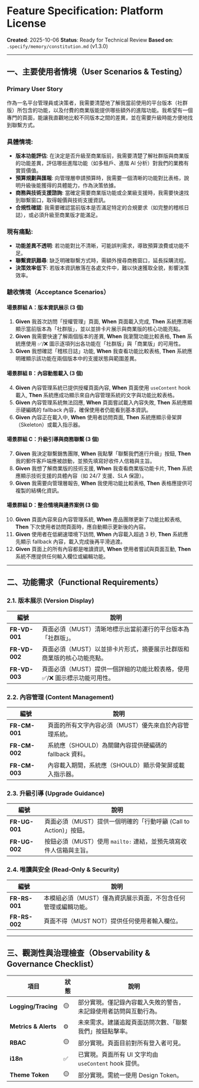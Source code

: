# Feature Specification: Platform License

**Created**: 2025-10-06
**Status**: Ready for Technical Review
**Based on**: `.specify/memory/constitution.md` (v1.3.0)

---

## 一、主要使用者情境（User Scenarios & Testing）

### Primary User Story
作為一名平台管理員或決策者，我需要清楚地了解我當前使用的平台版本（社群版）所包含的功能，以及付費的商業版能提供哪些額外的進階功能。我希望有一個專門的頁面，能讓我直觀地比較不同版本之間的差異，並在需要升級時能方便地找到聯繫方式。

### 具體情境:
- **版本功能評估**: 在決定是否升級至商業版前，我需要清楚了解社群版與商業版的功能差異，評估哪些進階功能（如多租戶、進階 AI 分析）對我們的業務有實質價值。
- **預算規劃與匯報**: 向管理層申請預算時，我需要一個清晰的功能對比表格，說明升級後能獲得的具體能力，作為決策依據。
- **商務與技術支援諮詢**: 當確定需要商業版功能或企業級支援時，我需要快速找到聯繫窗口，取得報價與技術支援資訊。
- **合規性確認**: 我需要確認當前版本是否滿足特定的合規要求（如完整的稽核日誌），或必須升級至商業版才能滿足。

### 現有痛點:
- **功能差異不透明**: 若功能對比不清晰，可能誤判需求，導致預算浪費或功能不足。
- **聯繫資訊難尋**: 缺乏明確聯繫方式時，需額外搜尋商務窗口，延長採購流程。
- **決策效率低下**: 若版本資訊散落在各處文件中，難以快速獲取全貌，影響決策效率。

### 驗收情境（Acceptance Scenarios）

#### 場景群組 A：版本資訊展示 (3 個)
1.  **Given** 我首次訪問「授權管理」頁面, **When** 頁面載入完成, **Then** 系統應清晰顯示當前版本為「社群版」，並以並排卡片展示與商業版的核心功能亮點。
2.  **Given** 我需要快速了解兩個版本的差異, **When** 我瀏覽功能比較表格, **Then** 系統應使用 ✅/❌ 圖示逐項列出各功能在「社群版」與「商業版」的可用性。
3.  **Given** 我想確認「稽核日誌」功能, **When** 我查看功能比較表格, **Then** 系統應明確顯示該功能在兩個版本中的支援狀態與範圍差異。

#### 場景群組 B：內容動態載入 (3 個)
4.  **Given** 內容管理系統已提供授權頁面內容, **When** 頁面使用 `useContent` hook 載入, **Then** 系統應成功顯示來自內容管理系統的文字與功能比較表格。
5.  **Given** 內容管理系統無法回應, **When** 頁面嘗試載入內容失敗, **Then** 系統應顯示硬編碼的 fallback 內容，確保使用者仍能看到基本資訊。
6.  **Given** 內容正在載入中, **When** 使用者訪問頁面, **Then** 系統應顯示骨架屏（Skeleton）或載入指示器。

#### 場景群組 C：升級引導與商務聯繫 (3 個)
7.  **Given** 我決定聯繫銷售團隊, **When** 我點擊「聯繫我們進行升級」按鈕, **Then** 我的郵件客戶端應被啟動，並預先填寫好收件人信箱與主旨。
8.  **Given** 我想了解商業版的技術支援, **When** 我查看商業版功能卡片, **Then** 系統應顯示技術支援的具體內容（如 24/7 支援、SLA 保證）。
9.  **Given** 我需要向管理層報告, **When** 我使用功能比較表格, **Then** 表格應提供可複製的結構化資訊。

#### 場景群組 D：整合情境與邊界案例 (3 個)
10. **Given** 頁面內容來自內容管理系統, **When** 產品團隊更新了功能比較表格, **Then** 下次使用者訪問頁面時，應自動顯示更新後的內容。
11. **Given** 使用者在低網速環境下訪問, **When** 內容載入超過 3 秒, **Then** 系統應先顯示 fallback 內容，載入完成後再平滑過渡。
12. **Given** 頁面上的所有內容都是唯讀資訊, **When** 使用者嘗試與頁面互動, **Then** 系統不應提供任何輸入欄位或編輯功能。

---

## 二、功能需求（Functional Requirements）

### 2.1. 版本展示 (Version Display)
| 編號 | 說明 |
|------|------|
| **FR-VD-001** | 頁面必須（MUST）清晰地標示出當前運行的平台版本為「社群版」。 |
| **FR-VD-002** | 頁面必須（MUST）以並排卡片形式，摘要展示社群版和商業版的核心功能亮點。 |
| **FR-VD-003** | 頁面必須（MUST）提供一個詳細的功能比較表格，使用 ✅/❌ 圖示標示功能可用性。 |

### 2.2. 內容管理 (Content Management)
| 編號 | 說明 |
|------|------|
| **FR-CM-001** | 頁面的所有文字內容必須（MUST）優先來自於內容管理系統。 |
| **FR-CM-002** | 系統應（SHOULD）為關鍵內容提供硬編碼的 fallback 資料。 |
| **FR-CM-003** | 內容載入期間，系統應（SHOULD）顯示骨架屏或載入指示器。 |

### 2.3. 升級引導 (Upgrade Guidance)
| 編號 | 說明 |
|------|------|
| **FR-UG-001** | 頁面必須（MUST）提供一個明確的「行動呼籲 (Call to Action)」按鈕。 |
| **FR-UG-002** | 按鈕必須（MUST）使用 `mailto:` 連結，並預先填寫收件人信箱與主旨。 |

### 2.4. 唯讀與安全 (Read-Only & Security)
| 編號 | 說明 |
|------|------|
| **FR-RS-001** | 本模組必須（MUST）僅為資訊展示頁面，不包含任何管理或編輯功能。 |
| **FR-RS-002** | 頁面不得（MUST NOT）提供任何使用者輸入欄位。 |

---

## 三、觀測性與治理檢查（Observability & Governance Checklist）
| 項目 | 狀態 | 說明 |
|------|------|------|
| **Logging/Tracing** | 🟡 | 部分實現。僅記錄內容載入失敗的警告，未記錄使用者訪問與互動行為。 |
| **Metrics & Alerts** | ⚙️ | 未來需求。建議追蹤頁面訪問次數、「聯繫我們」按鈕點擊率。 |
| **RBAC** | 🟡 | 部分實現。頁面目前對所有登入者可見。 |
| **i18n** | ✅ | 已實現。頁面所有 UI 文字均由 `useContent` hook 提供。 |
| **Theme Token** | 🟡 | 部分實現。需統一使用 Design Token。 |